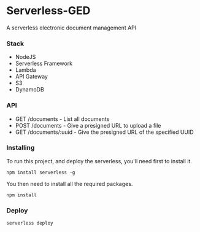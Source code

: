 # Serverless-GED

A serverless electronic document management API

### Stack

- NodeJS
- Serverless Framework
- Lambda
- API Gateway
- S3
- DynamoDB

### API

- GET /documents - List all documents
- POST /documents - Give a presigned URL to upload a file
- GET /documents/:uuid - Give the presigned URL of the specified UUID

### Installing

To run this project, and deploy the serverless, you'll need first to install it.

```
npm install serverless -g
```

You then need to install all the required packages.

```
npm install
```

### Deploy

```
serverless deploy
```
